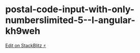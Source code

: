 # postal-code-input-with-only-numberslimited-5--l-angular-kh9weh

[Edit on StackBlitz ⚡️](https://stackblitz.com/edit/postal-code-input-with-only-numberslimited-5--l-angular-kh9weh)